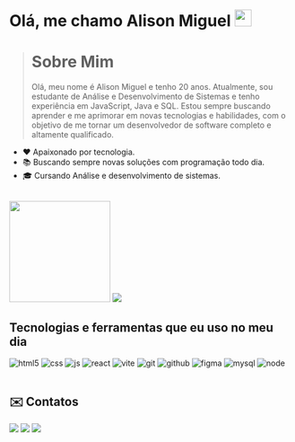 <h1 align="left"> Olá, me chamo Alison Miguel <img src="https://raw.githubusercontent.com/kaueMarques/kaueMarques/master/hi.gif" height="30px"></h1>


  <blockquote>
 <h1>Sobre Mim</h1>
Olá, meu nome é Alison Miguel e tenho 20 anos. Atualmente, sou estudante de Análise e Desenvolvimento de Sistemas e tenho experiência em JavaScript, Java e SQL. Estou sempre buscando aprender e me aprimorar em novas tecnologias e habilidades, com o objetivo de me tornar um desenvolvedor de software completo e altamente          qualificado.

  </blockquote>
 
* ❤️ Apaixonado por tecnologia.
* 📚 Buscando sempre novas soluções com programação todo dia.
* 🎓 Cursando Análise e desenvolvimento de sistemas.
<br/><br/>
<div>
  <img height="180em" src="https://github-readme-stats.vercel.app/api?username=Alis0nBR&count_private=true&show_icons=true&theme=tokyonight"/>
  <img heigt="180em" src="https://github-readme-stats.vercel.app/api/top-langs/?username=Alis0nBR&layout=compact&theme=tokyonight"/>  
</div>



## Tecnologias e ferramentas que eu uso no meu dia

<div style="display: inline_block" >
  <img  alt="html5" src="https://img.shields.io/badge/HTML5-E34F26?style=for-the-badge&logo=html5&logoColor=white" />
  <img  alt="css" src="https://img.shields.io/badge/CSS3-1572B6?style=for-the-badge&logo=css3&logoColor=white" />
  <img  alt="js" src="https://img.shields.io/badge/JavaScript-F7DF1E?style=for-the-badge&logo=javascript&logoColor=black" />
  <img  alt="react" src="https://img.shields.io/badge/React-414141?style=for-the-badge&logo=react&logoColor=61DAFB" />
  <img alt="vite" src="https://img.shields.io/badge/Java-ED8B00?style=for-the-badge&logo=openjdk&logoColor=white" />
  <img  alt="git" src="https://img.shields.io/badge/Git-F05032?style=for-the-badge&logo=git&logoColor=white" />
  <img  alt="github" src="https://img.shields.io/badge/GitHub-0D1117?style=for-the-badge&logo=github&logoColor=white" />
  <img  alt="figma" src="https://img.shields.io/badge/Figma-2C2C2C?style=for-the-badge&logo=figma&logoColor=white" /> 
  <img  alt="mysql" src="https://img.shields.io/badge/MySQL-00000F?style=for-the-badge&logo=mysql&logoColor=white" />
  <img  alt="node" src="https://img.shields.io/badge/Node.js-43853D?style=for-the-badge&logo=node.js&logoColor=white" />
  
  
</div><br/>


## ✉️ Contatos 

<a href = "https://mail.google.com/mail/u/0/?fs=1&to=Alisonmiguel158@gmail.com&tf=cm"><img src="https://img.shields.io/badge/-Gmail-%23333?style=for-the-badge&logo=gmail&logoColor=white" target="_blank"></a>
<a href="https://www.linkedin.com/in/alison-miguel-36382a1b9/" target="_blank"><img src="https://img.shields.io/badge/-LinkedIn-%230077B5?style=for-the-badge&logo=linkedin&logoColor=white" target="_blank"></a>
<a href="https://alisonmigueldev.netlify.app/" target="_blank"><img src="https://img.shields.io/badge/-Portfolio-202024?style=for-the-badge&logo=Color=white" target="_blank"></a>
